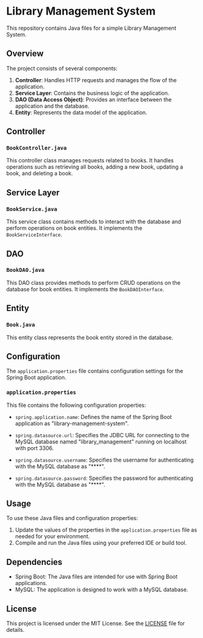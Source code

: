 # Library Management System

This repository contains Java files for a simple Library Management System.

## Overview

The project consists of several components:

1. **Controller**: Handles HTTP requests and manages the flow of the application.
2. **Service Layer**: Contains the business logic of the application.
3. **DAO (Data Access Object)**: Provides an interface between the application and the database.
4. **Entity**: Represents the data model of the application.

## Controller

### `BookController.java`

This controller class manages requests related to books. It handles operations such as retrieving all books, adding a new book, updating a book, and deleting a book.

## Service Layer

### `BookService.java`

This service class contains methods to interact with the database and perform operations on book entities. It implements the `BookServiceInterface`.

## DAO

### `BookDAO.java`

This DAO class provides methods to perform CRUD operations on the database for book entities. It implements the `BookDAOInterface`.

## Entity

### `Book.java`

This entity class represents the book entity stored in the database.

## Configuration

The `application.properties` file contains configuration settings for the Spring Boot application.

### `application.properties`

This file contains the following configuration properties:

- `spring.application.name`: Defines the name of the Spring Boot application as "library-management-system".

- `spring.datasource.url`: Specifies the JDBC URL for connecting to the MySQL database named "library_management" running on localhost with port 3306.

- `spring.datasource.username`: Specifies the username for authenticating with the MySQL database as "****".

- `spring.datasource.password`: Specifies the password for authenticating with the MySQL database as "****".

## Usage

To use these Java files and configuration properties:

1. Update the values of the properties in the `application.properties` file as needed for your environment.
2. Compile and run the Java files using your preferred IDE or build tool.

## Dependencies

- Spring Boot: The Java files are intended for use with Spring Boot applications.
- MySQL: The application is designed to work with a MySQL database.

## License

This project is licensed under the MIT License. See the [LICENSE](LICENSE) file for details.
